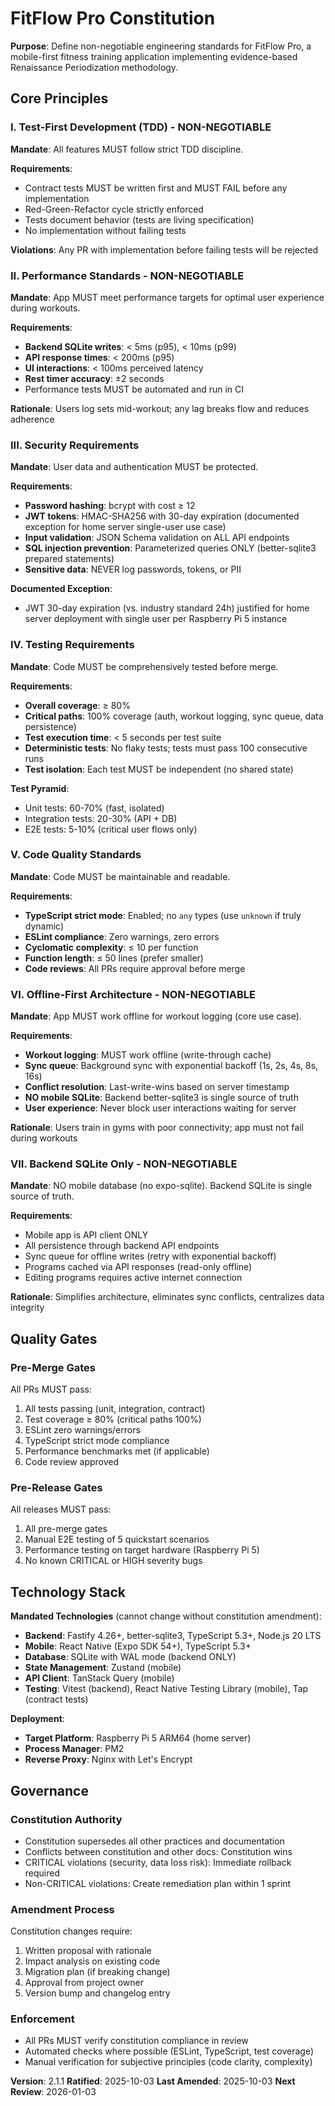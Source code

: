 # FitFlow Pro Constitution

**Purpose**: Define non-negotiable engineering standards for FitFlow Pro, a mobile-first fitness training application implementing evidence-based Renaissance Periodization methodology.

## Core Principles

### I. Test-First Development (TDD) - NON-NEGOTIABLE

**Mandate**: All features MUST follow strict TDD discipline.

**Requirements**:
- Contract tests MUST be written first and MUST FAIL before any implementation
- Red-Green-Refactor cycle strictly enforced
- Tests document behavior (tests are living specification)
- No implementation without failing tests

**Violations**: Any PR with implementation before failing tests will be rejected

### II. Performance Standards - NON-NEGOTIABLE

**Mandate**: App MUST meet performance targets for optimal user experience during workouts.

**Requirements**:
- **Backend SQLite writes**: < 5ms (p95), < 10ms (p99)
- **API response times**: < 200ms (p95)
- **UI interactions**: < 100ms perceived latency
- **Rest timer accuracy**: ±2 seconds
- Performance tests MUST be automated and run in CI

**Rationale**: Users log sets mid-workout; any lag breaks flow and reduces adherence

### III. Security Requirements

**Mandate**: User data and authentication MUST be protected.

**Requirements**:
- **Password hashing**: bcrypt with cost ≥ 12
- **JWT tokens**: HMAC-SHA256 with 30-day expiration (documented exception for home server single-user use case)
- **Input validation**: JSON Schema validation on ALL API endpoints
- **SQL injection prevention**: Parameterized queries ONLY (better-sqlite3 prepared statements)
- **Sensitive data**: NEVER log passwords, tokens, or PII

**Documented Exception**:
- JWT 30-day expiration (vs. industry standard 24h) justified for home server deployment with single user per Raspberry Pi 5 instance

### IV. Testing Requirements

**Mandate**: Code MUST be comprehensively tested before merge.

**Requirements**:
- **Overall coverage**: ≥ 80%
- **Critical paths**: 100% coverage (auth, workout logging, sync queue, data persistence)
- **Test execution time**: < 5 seconds per test suite
- **Deterministic tests**: No flaky tests; tests must pass 100 consecutive runs
- **Test isolation**: Each test MUST be independent (no shared state)

**Test Pyramid**:
- Unit tests: 60-70% (fast, isolated)
- Integration tests: 20-30% (API + DB)
- E2E tests: 5-10% (critical user flows only)

### V. Code Quality Standards

**Mandate**: Code MUST be maintainable and readable.

**Requirements**:
- **TypeScript strict mode**: Enabled; no `any` types (use `unknown` if truly dynamic)
- **ESLint compliance**: Zero warnings, zero errors
- **Cyclomatic complexity**: ≤ 10 per function
- **Function length**: ≤ 50 lines (prefer smaller)
- **Code reviews**: All PRs require approval before merge

### VI. Offline-First Architecture - NON-NEGOTIABLE

**Mandate**: App MUST work offline for workout logging (core use case).

**Requirements**:
- **Workout logging**: MUST work offline (write-through cache)
- **Sync queue**: Background sync with exponential backoff (1s, 2s, 4s, 8s, 16s)
- **Conflict resolution**: Last-write-wins based on server timestamp
- **NO mobile SQLite**: Backend better-sqlite3 is single source of truth
- **User experience**: Never block user interactions waiting for server

**Rationale**: Users train in gyms with poor connectivity; app must not fail during workouts

### VII. Backend SQLite Only - NON-NEGOTIABLE

**Mandate**: NO mobile database (no expo-sqlite). Backend SQLite is single source of truth.

**Requirements**:
- Mobile app is API client ONLY
- All persistence through backend API endpoints
- Sync queue for offline writes (retry with exponential backoff)
- Programs cached via API responses (read-only offline)
- Editing programs requires active internet connection

**Rationale**: Simplifies architecture, eliminates sync conflicts, centralizes data integrity

## Quality Gates

### Pre-Merge Gates

All PRs MUST pass:
1. All tests passing (unit, integration, contract)
2. Test coverage ≥ 80% (critical paths 100%)
3. ESLint zero warnings/errors
4. TypeScript strict mode compliance
5. Performance benchmarks met (if applicable)
6. Code review approved

### Pre-Release Gates

All releases MUST pass:
1. All pre-merge gates
2. Manual E2E testing of 5 quickstart scenarios
3. Performance testing on target hardware (Raspberry Pi 5)
4. No known CRITICAL or HIGH severity bugs

## Technology Stack

**Mandated Technologies** (cannot change without constitution amendment):
- **Backend**: Fastify 4.26+, better-sqlite3, TypeScript 5.3+, Node.js 20 LTS
- **Mobile**: React Native (Expo SDK 54+), TypeScript 5.3+
- **Database**: SQLite with WAL mode (backend ONLY)
- **State Management**: Zustand (mobile)
- **API Client**: TanStack Query (mobile)
- **Testing**: Vitest (backend), React Native Testing Library (mobile), Tap (contract tests)

**Deployment**:
- **Target Platform**: Raspberry Pi 5 ARM64 (home server)
- **Process Manager**: PM2
- **Reverse Proxy**: Nginx with Let's Encrypt

## Governance

### Constitution Authority

- Constitution supersedes all other practices and documentation
- Conflicts between constitution and other docs: Constitution wins
- CRITICAL violations (security, data loss risk): Immediate rollback required
- Non-CRITICAL violations: Create remediation plan within 1 sprint

### Amendment Process

Constitution changes require:
1. Written proposal with rationale
2. Impact analysis on existing code
3. Migration plan (if breaking change)
4. Approval from project owner
5. Version bump and changelog entry

### Enforcement

- All PRs MUST verify constitution compliance in review
- Automated checks where possible (ESLint, TypeScript, test coverage)
- Manual verification for subjective principles (code clarity, complexity)

**Version**: 2.1.1
**Ratified**: 2025-10-03
**Last Amended**: 2025-10-03
**Next Review**: 2026-01-03
